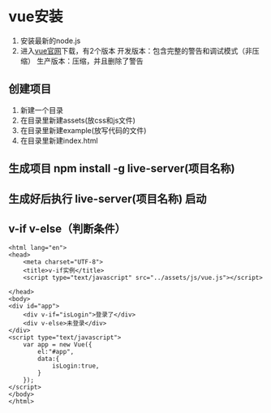 # vue安装
1.  安装最新的node.js
2.  进入[vue官网][1]下载，有2个版本
	开发版本：包含完整的警告和调试模式（非压缩）
	生产版本：压缩，并且删除了警告

## 创建项目
1.  新建一个目录
2.  在目录里新建assets(放css和js文件)
3.  在目录里新建example(放写代码的文件)
4.  在目录里新建index.html

## 生成项目 npm install -g live-server(项目名称)
## 生成好后执行 live-server(项目名称) 启动

## v-if  v-else（判断条件）
```
<html lang="en">
<head>
    <meta charset="UTF-8">
    <title>v-if实例</title>
    <script type="text/javascript" src="../assets/js/vue.js"></script>

</head>
<body>
<div id="app">
    <div v-if="isLogin">登录了</div>
    <div v-else>未登录</div>
</div>
<script type="text/javascript">
    var app = new Vue({
        el:"#app",
        data:{
            isLogin:true,
        }
    });
</script>
</body>
</html>
```



[1]:	https://cn.vuejs.org/v2/guide/installation.html